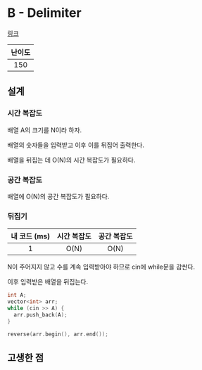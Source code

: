 # B - Delimiter

[링크](https://atcoder.jp/contests/abc344/tasks/abc344_b)

| 난이도 |
| :----: |
|  150   |

## 설계

### 시간 복잡도

배열 A의 크기를 N이라 하자.

배열의 숫자들을 입력받고 이후 이를 뒤집어 출력한다.

배열을 뒤집는 데 O(N)의 시간 복잡도가 필요하다.

### 공간 복잡도

배열에 O(N)의 공간 복잡도가 필요하다.

### 뒤집기

| 내 코드 (ms) | 시간 복잡도 | 공간 복잡도 |
| :----------: | :---------: | :---------: |
|      1       |    O(N)     |    O(N)     |

N이 주어지지 않고 수를 계속 입력받아야 하므로 cin에 while문을 감싼다.

이후 입력받은 배열을 뒤집는다.

```cpp
int A;
vector<int> arr;
while (cin >> A) {
  arr.push_back(A);
}

reverse(arr.begin(), arr.end());
```

## 고생한 점
